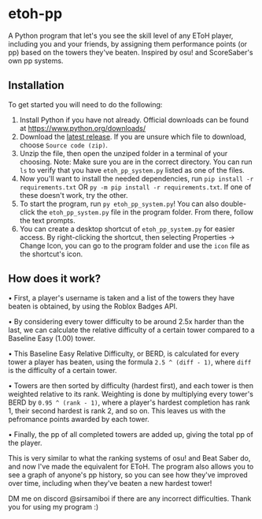 # etoh-pp
A Python program that let's you see the skill level of any EToH player, including you and your friends, by assigning them performance points (or pp) based on the towers they've beaten. Inspired by osu! and ScoreSaber's own pp systems.

## Installation

To get started you will need to do the following:

1) Install Python if you have not already. Official downloads can be found at https://www.python.org/downloads/
2) Download the [latest release](https://github.com/SirSamiboi/etoh-pp/releases/latest). If you are unsure which file to download, choose `Source code (zip)`.
3) Unzip the file, then open the unziped folder in a terminal of your choosing. Note: Make sure you are in the correct directory. You can run `ls` to verify that you have `etoh_pp_system.py` listed as one of the files.
4) Now you'll want to install the needed dependencies, run `pip install -r requirements.txt` OR `py -m pip install -r requirements.txt`. If one of these doesn't work, try the other.
5) To start the program, run `py etoh_pp_system.py`! You can also double-click the `etoh_pp_system.py` file in the program folder. From there, follow the text prompts.
6) You can create a desktop shortcut of `etoh_pp_system.py` for easier access. By right-clicking the shortcut, then selecting Properties → Change Icon, you can go to the program folder and use the `icon` file as the shortcut's icon.

## How does it work?

• First, a player's username is taken and a list of the towers they have beaten is obtained, by using the Roblox Badges API.

• By considering every tower difficulty to be around 2.5x harder than the last, we can calculate the relative difficulty of a certain tower compared to a Baseline Easy (1.00) tower.

• This Baseline Easy Relative Difficulty, or BERD, is calculated for every tower a player has beaten, using the formula `2.5 ^ (diff - 1)`, where `diff` is the difficulty of a certain tower.

• Towers are then sorted by difficulty (hardest first), and each tower is then weighted relative to its rank. Weighting is done by multiplying every tower's BERD by `0.95 ^ (rank - 1)`, where a player's hardest completion has rank 1, their second hardest is rank 2, and so on. This leaves us with the pefromance points awarded by each tower.

• Finally, the pp of all completed towers are added up, giving the total pp of the player.

This is very similar to what the ranking systems of osu! and Beat Saber do, and now I've made the equivalent for EToH.
The program also allows you to see a graph of anyone's pp history, so you can see how they've improved over time, including when they've beaten a new hardest tower!

DM me on discord @sirsamiboi if there are any incorrect difficulties. Thank you for using my program :)
